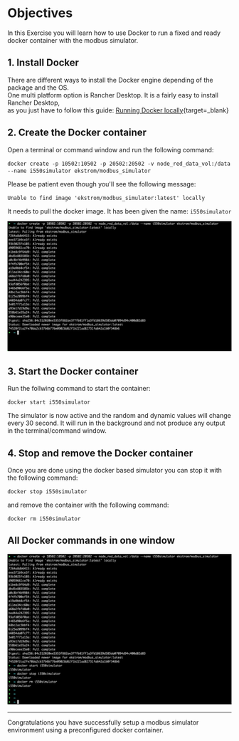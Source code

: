 # Objectives
In this Exercise you will learn how to use Docker to run a fixed and ready docker container with the modbus simulator.

## 1. Install Docker

There are different ways to install the Docker engine depending of the package and the OS.</br>
One multi platform option is Rancher Desktop. It is a fairly easy to install Rancher Desktop,</br>
as you just have to follow this guide: [Running Docker locally](https://docs.rancherdesktop.io/getting-started/installation/){target=_blank}</br>


## 2. Create the Docker container
Open a terminal or command window and run the following command:

    docker create -p 10502:10502 -p 20502:20502 -v node_red_data_vol:/data --name i550simulator ekstrom/modbus_simulator

Please be patient even though you'll see the following message:

    Unable to find image 'ekstrom/modbus_simulator:latest' locally

It needs to pull the docker image. It has been given the name: `i550simulator`

![Create container](img/docker_01.png)

## 3. Start the Docker container

Run the follwing command to start the container:

    docker start i550simulator

The simulator is now active and the random and dynamic values will change every 30 second.
It will run in the background and not produce any output in the terminal/command window.

## 4. Stop and remove the Docker container

Once you are done using the docker based simulator you can stop it with the following command:

    docker stop i550simulator

and remove the container with the following command:

    docker rm i550simulator

## All Docker commands in one window

![All commands](img/docker_02.png)

---
Congratulations you have successfully setup a modbus simulator environment using a preconfigured docker container.</br>
